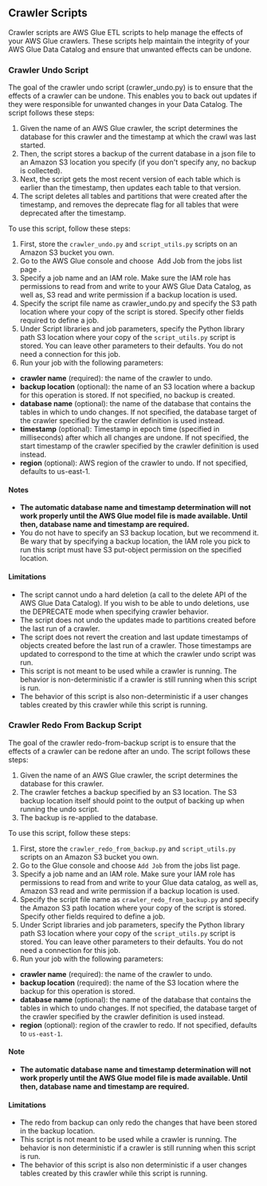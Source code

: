 ## Crawler Scripts

Crawler scripts are AWS Glue ETL scripts to help manage the effects of your AWS Glue crawlers. These scripts help maintain the integrity of your AWS Glue Data Catalog and ensure that unwanted effects can be undone.

### Crawler Undo Script

The goal of the crawler undo script (crawler_undo.py) is to ensure that the effects of a crawler can be undone. This enables you to back out updates if they were responsible for unwanted changes in your  Data Catalog. The script follows these steps:

1.	Given the name of an AWS Glue crawler, the script determines the database for this crawler and the timestamp at which the crawl was last started.
2.	Then, the script stores a backup of the current database in a json file to an Amazon S3 location you specify (if you don't specify any, no backup is collected).
3.	Next, the script gets the most recent version of each table which is earlier than the timestamp, then updates each table to that version.
4.	The script deletes all tables and partitions that were created after the timestamp, and removes the deprecate flag for all tables that were deprecated after the timestamp.

To use this script, follow these steps:

1.	First, store the `crawler_undo.py` and `script_utils.py` scripts on an Amazon S3 bucket you own.
2.	Go to the AWS Glue console and choose  Add Job from the jobs list page .
3.	Specify a job name and an IAM role. Make sure the IAM role has permissions to read from and write to your AWS Glue Data Catalog, as well as, S3 read and write permission if a backup location is used.
4.	Specify the script file name as crawler_undo.py and specify the S3 path location where your copy of the script is stored. Specify other fields required to define a job.
5.	Under Script libraries and job parameters, specify the Python library path S3 location where your copy of the `script_utils.py` script is stored. You can leave other parameters to their defaults. You do not need a connection for this job.
6.	Run your job with the following parameters:
   - **crawler name** (required): the name of the crawler to undo.
   - **backup location** (optional): the name of an S3 location where a backup for this operation is stored. If not specified, no backup is created. 
   - **database name** (optional): the name of the database that contains the tables in which to undo changes. If not specified, the database target of the crawler specified by the crawler definition is used instead.
   - **timestamp** (optional): Timestamp in epoch time (specified in milliseconds) after which all changes are undone. If not specified, the start timestamp of the crawler specified by the crawler definition is used instead.
   - **region** (optional): AWS region of the crawler to undo. If not specified, defaults to us-east-1.
 
#### Notes

 - **The automatic database name and timestamp determination will not work properly until the AWS Glue model file is made available. Until then, database name and timestamp are required.**
 - You do not have to specify an S3 backup location, but we recommend it. Be wary that by specifying a backup location, the IAM role you pick to run this script must have S3 put-object permission on the specified location.

#### Limitations

 - The script cannot undo a hard deletion (a call to the delete API of the AWS Glue Data Catalog). If you wish to be able to undo deletions, use the DEPRECATE mode when specifying crawler behavior.
 - The script does not undo the updates made to partitions created before the last run of a crawler.
 - The script does not revert the creation and last update timestamps of objects created before the last run of a crawler. Those timestamps are updated to correspond to the time at which the crawler undo script was run.
 - This script is not meant to be used while a crawler is running. The behavior is non-deterministic if a crawler is still running when this script is run.
 - The behavior of this script is also non-deterministic if a user changes tables created by this crawler while this script is running.

### Crawler Redo From Backup Script

The goal of the crawler redo-from-backup script is to ensure that the effects of a crawler can be redone after an undo. The script follows these steps:

1. Given the name of an AWS Glue crawler, the script determines the database for this crawler.
2. The crawler fetches a backup specified by an S3 location. The S3 backup location itself should point to the output of backing up when running the undo script.
3. The backup is re-applied to the database.

To use this script, follow these steps:

 1. First, store the `crawler_redo_from_backup.py` and `script_utils.py` scripts on an Amazon S3 bucket you own.
 2. Go to the Glue console and choose `Add Job` from the jobs list page.
 3. Specify a job name and an IAM role. Make sure your IAM role has permissions to read from and write to your Glue data catalog, as well as, Amazon S3 read and write permission if a backup location is used.
 4. Specify the script file name as `crawler_redo_from_backup.py` and specify the Amazon S3 path location where your copy of the script is stored. Specify other fields required to define a job.
 5. Under Script libraries and job parameters, specify the Python library path S3 location where your copy of the `script_utils.py` script is stored. You can leave other parameters to their defaults. You do not need a connection for this job.
 6. Run your job with the following parameters:
   - **crawler name** (required): the name of the crawler to undo.
   - **backup location** (required): the name of the S3 location where the backup for this operation is stored. 
   - **database name** (optional): the name of the database that contains the tables in which to undo changes. If not specified, the database target of the crawler specified by the crawler definition is used instead.
   - **region** (optional): region of the crawler to redo. If not specified, defaults to `us-east-1`.

#### Note

 - **The automatic database name and timestamp determination will not work properly until the AWS Glue model file is made available. Until then, database name and timestamp are required.**

#### Limitations

- The redo from backup can only redo the changes that have been stored in the backup location.
- This script is not meant to be used while a crawler is running. The behavior is non deterministic if a crawler is still running when this script is run.
- The behavior of this script is also non deterministic if a user changes tables created by this crawler while this script is running.
